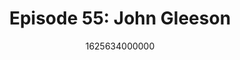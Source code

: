 ---
templateKey: podcast-episode
public: true
url: podcast/episode-55-john-gleeson
title: " Episode 55: John Gleeson "
description:  Host Derek E. Silva joins John Gleeson, COO of Storj Labs, a decentralized cloud storage provider. A great conversation on how developers can strengthen privacy and security, why data is worth protecting, and the future of the Internet. 
date: 1625634000000
featuredimage: /img/podcast/P8PGuestCard_JohnGleeson.jpg
socialimage: https://www.orchid.com/assets/img/podcast/P8PEpisode_JohnGleeson.jpg
platformurls:
 - https://podcasts.apple.com/us/podcast/how-developers-can-strengthen-privacy-security-for/id1516705670?i=1000528139416
 - https://open.spotify.com/episode/70xcHmNBTUUJTZXIOCUPeN
 - https://podcasts.google.com/feed/aHR0cHM6Ly9mb2xsb3d0aGV3aGl0ZXJhYmJpdC5saWJzeW4uY29tL3Jzcw/episode/YTJiOWMyNmYtZTc0Ni00ZjUzLWJmM2QtYWVhMGI3MGEyY2Ni?sa=X&ved=0CAUQkfYCahcKEwjYsJPFstHxAhUAAAAAHQAAAAAQAQ
 - 
 - https://castbox.fm/episode/How-Developers-Can-Strengthen-Privacy-and-Security-for-the-Internet-with-John-Gleeson-id2954358-id402292596?country=us
 - 
 - 
---